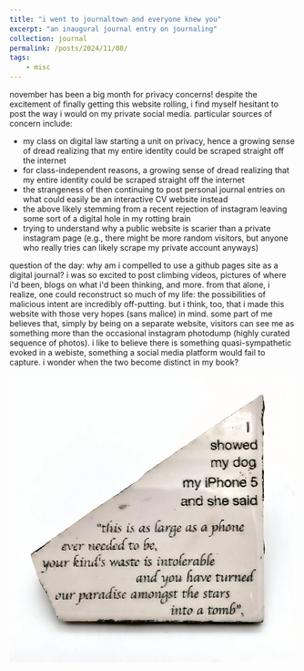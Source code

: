 ```yaml
---
title: "i went to journaltown and everyone knew you"
excerpt: "an inaugural journal entry on journaling"
collection: journal
permalink: /posts/2024/11/08/
tags: 
    - misc
---
```

 
november has been a big month for privacy concerns! despite the excitement of finally getting this website rolling, i find myself hesitant to post the way i would on my private social media. particular sources of concern include:

*  my class on digital law starting a unit on privacy, hence a growing sense of dread realizing that my entire identity could be scraped straight off the internet
*  for class-independent reasons, a growing sense of dread realizing that my entire identity could be scraped straight off the internet
*  the strangeness of then continuing to post personal journal entries on what could easily be an interactive CV website instead
*  the above likely stemming from a recent rejection of instagram leaving some sort of a digital hole in my rotting brain
*  trying to understand why a public website is scarier than a private instagram page (e.g., there might be more random visitors, but anyone who really tries can likely scrape my private account anyways)

question of the day: why am i compelled to use a github pages site as a digital journal? i was so excited to post climbing videos, pictures of where i'd been, blogs on what i'd been thinking, and more. from that alone, i realize, one could reconstruct so much of my life: the possibilities of malicious intent are incredibly off-putting. but i think, too, that i made this website with those very hopes (sans malice) in mind. some part of me believes that, simply by being on a separate website, visitors can see me as something more than the occasional instagram photodump (highly curated sequence of photos). i like to believe there is something quasi-sympathetic evoked in a webiste, something a social media platform would fail to capture. i wonder when the two become distinct in my book? 

![image showing the meme, 'i showed my dog my iphone 5...'"](/images/journal_images/2024-11-08_1.jpg "Image 1")

